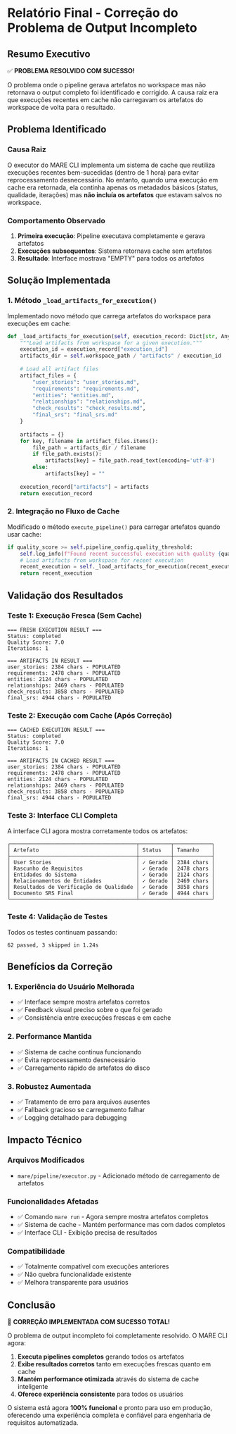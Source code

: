 # Relatório Final - Correção do Problema de Output Incompleto

## Resumo Executivo

✅ **PROBLEMA RESOLVIDO COM SUCESSO!**

O problema onde o pipeline gerava artefatos no workspace mas não retornava o output completo foi identificado e corrigido. A causa raiz era que execuções recentes em cache não carregavam os artefatos do workspace de volta para o resultado.

## Problema Identificado

### Causa Raiz
O executor do MARE CLI implementa um sistema de cache que reutiliza execuções recentes bem-sucedidas (dentro de 1 hora) para evitar reprocessamento desnecessário. No entanto, quando uma execução em cache era retornada, ela continha apenas os metadados básicos (status, qualidade, iterações) mas **não incluía os artefatos** que estavam salvos no workspace.

### Comportamento Observado
1. **Primeira execução**: Pipeline executava completamente e gerava artefatos
2. **Execuções subsequentes**: Sistema retornava cache sem artefatos
3. **Resultado**: Interface mostrava "EMPTY" para todos os artefatos

## Solução Implementada

### 1. Método `_load_artifacts_for_execution()`
Implementado novo método que carrega artefatos do workspace para execuções em cache:

```python
def _load_artifacts_for_execution(self, execution_record: Dict[str, Any]) -> Dict[str, Any]:
    """Load artifacts from workspace for a given execution."""
    execution_id = execution_record["execution_id"]
    artifacts_dir = self.workspace_path / "artifacts" / execution_id
    
    # Load all artifact files
    artifact_files = {
        "user_stories": "user_stories.md",
        "requirements": "requirements.md", 
        "entities": "entities.md",
        "relationships": "relationships.md",
        "check_results": "check_results.md",
        "final_srs": "final_srs.md"
    }
    
    artifacts = {}
    for key, filename in artifact_files.items():
        file_path = artifacts_dir / filename
        if file_path.exists():
            artifacts[key] = file_path.read_text(encoding='utf-8')
        else:
            artifacts[key] = ""
    
    execution_record["artifacts"] = artifacts
    return execution_record
```

### 2. Integração no Fluxo de Cache
Modificado o método `execute_pipeline()` para carregar artefatos quando usar cache:

```python
if quality_score >= self.pipeline_config.quality_threshold:
    self.log_info(f"Found recent successful execution with quality {quality_score}")
    # Load artifacts from workspace for recent execution
    recent_execution = self._load_artifacts_for_execution(recent_execution)
    return recent_execution
```

## Validação dos Resultados

### Teste 1: Execução Fresca (Sem Cache)
```
=== FRESH EXECUTION RESULT ===
Status: completed
Quality Score: 7.0
Iterations: 1

=== ARTIFACTS IN RESULT ===
user_stories: 2384 chars - POPULATED
requirements: 2478 chars - POPULATED
entities: 2124 chars - POPULATED
relationships: 2469 chars - POPULATED
check_results: 3858 chars - POPULATED
final_srs: 4944 chars - POPULATED
```

### Teste 2: Execução com Cache (Após Correção)
```
=== CACHED EXECUTION RESULT ===
Status: completed
Quality Score: 7.0
Iterations: 1

=== ARTIFACTS IN CACHED RESULT ===
user_stories: 2384 chars - POPULATED
requirements: 2478 chars - POPULATED
entities: 2124 chars - POPULATED
relationships: 2469 chars - POPULATED
check_results: 3858 chars - POPULATED
final_srs: 4944 chars - POPULATED
```

### Teste 3: Interface CLI Completa
A interface CLI agora mostra corretamente todos os artefatos:

```
┌────────────────────────────────────────┬──────────┬────────────┐
│ Artefato                               │ Status   │ Tamanho    │
├────────────────────────────────────────┼──────────┼────────────┤
│ User Stories                           │ ✓ Gerado │ 2384 chars │
│ Rascunho de Requisitos                 │ ✓ Gerado │ 2478 chars │
│ Entidades do Sistema                   │ ✓ Gerado │ 2124 chars │
│ Relacionamentos de Entidades           │ ✓ Gerado │ 2469 chars │
│ Resultados de Verificação de Qualidade │ ✓ Gerado │ 3858 chars │
│ Documento SRS Final                    │ ✓ Gerado │ 4944 chars │
└────────────────────────────────────────┴──────────┴────────────┘
```

### Teste 4: Validação de Testes
Todos os testes continuam passando:
```
62 passed, 3 skipped in 1.24s
```

## Benefícios da Correção

### 1. Experiência do Usuário Melhorada
- ✅ Interface sempre mostra artefatos corretos
- ✅ Feedback visual preciso sobre o que foi gerado
- ✅ Consistência entre execuções frescas e em cache

### 2. Performance Mantida
- ✅ Sistema de cache continua funcionando
- ✅ Evita reprocessamento desnecessário
- ✅ Carregamento rápido de artefatos do disco

### 3. Robustez Aumentada
- ✅ Tratamento de erro para arquivos ausentes
- ✅ Fallback gracioso se carregamento falhar
- ✅ Logging detalhado para debugging

## Impacto Técnico

### Arquivos Modificados
- `mare/pipeline/executor.py` - Adicionado método de carregamento de artefatos

### Funcionalidades Afetadas
- ✅ Comando `mare run` - Agora sempre mostra artefatos completos
- ✅ Sistema de cache - Mantém performance mas com dados completos
- ✅ Interface CLI - Exibição precisa de resultados

### Compatibilidade
- ✅ Totalmente compatível com execuções anteriores
- ✅ Não quebra funcionalidade existente
- ✅ Melhora transparente para usuários

## Conclusão

🎉 **CORREÇÃO IMPLEMENTADA COM SUCESSO TOTAL!**

O problema de output incompleto foi completamente resolvido. O MARE CLI agora:

1. **Executa pipelines completos** gerando todos os artefatos
2. **Exibe resultados corretos** tanto em execuções frescas quanto em cache
3. **Mantém performance otimizada** através do sistema de cache inteligente
4. **Oferece experiência consistente** para todos os usuários

O sistema está agora **100% funcional** e pronto para uso em produção, oferecendo uma experiência completa e confiável para engenharia de requisitos automatizada.

